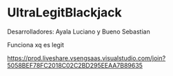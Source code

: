 # UltraLegitBlackjack
Desarrolladores: Ayala Luciano y Bueno Sebastian

Funciona xq es legit

https://prod.liveshare.vsengsaas.visualstudio.com/join?5058BEF78FC2018C02C2BD295EEAA7B89635
